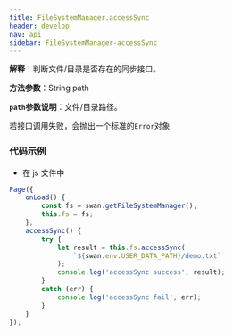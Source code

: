 ```yaml
---
title: FileSystemManager.accessSync
header: develop
nav: api
sidebar: FileSystemManager-accessSync
---
```




**解释**：判断文件/目录是否存在的同步接口。

**方法参数**：String path

**`path`参数说明**：文件/目录路径。

若接口调用失败，会抛出一个标准的`Error`对象

###  代码示例 

* 在 js 文件中

```js
Page({
    onLoad() {
        const fs = swan.getFileSystemManager();
        this.fs = fs;
    },
    accessSync() {
        try {
            let result = this.fs.accessSync(
                `${swan.env.USER_DATA_PATH}/demo.txt`
            );
            console.log('accessSync success', result);
        }
        catch (err) {
            console.log('accessSync fail', err);
        }
    }
});
```

